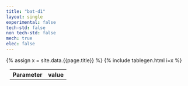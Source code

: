 ```yaml
---
title: "bat-d1"
layout: single
experimental: false
tech-std: false
non tech-std: false
mech: true
elec: false
---
```




<table style = "margin-left:10px">
  <tr>
    <th> Parameter </th>
    <th> value </th>
  </tr>
  <tr>
     {% assign x = site.data.{{page.title}} %}
     {% include tablegen.html i=x %} 
  </tr>
</table>
